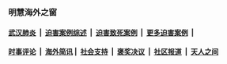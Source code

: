 
### 明慧海外之窗

####  [武汉肺炎](indexes/365.md?t=06041500) &nbsp;|&nbsp;  [迫害案例综述](indexes/328.md?t=06041500) &nbsp;|&nbsp; [迫害致死案例](indexes/277.md?t=06041500)  &nbsp;|&nbsp; [更多迫害案例](indexes/81.md?t=06041500)  &nbsp;|&nbsp; 
####  [时事评论](indexes/19.md?t=06041500) &nbsp;|&nbsp; [海外简讯](indexes/245.md?t=06041500)&nbsp;|&nbsp;  [社会支持](indexes/140.md?t=06041500) &nbsp;|&nbsp; [褒奖决议](indexes/282.md?t=06041500) &nbsp;|&nbsp; [社区报道](indexes/91.md?t=06041500)  &nbsp;|&nbsp; [天人之间](indexes/78.md?t=06041500) 

